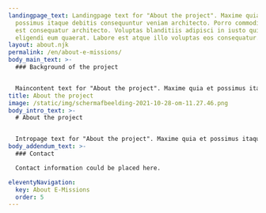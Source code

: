 ```yaml
---
landingpage_text: Landingpage text for "About the project". Maxime quia et
  possimus itaque debitis consequuntur veniam architecto. Porro commodi porro
  est consequatur architecto. Voluptas blanditiis adipisci in iusto qui. Sed
  eligendi eum quaerat. Labore est atque illo voluptas eos consequatur.
layout: about.njk
permalink: /en/about-e-missions/
body_main_text: >-
  ### Background of the project


  Maincontent text for "About the project". Maxime quia et possimus itaque debitis consequuntur veniam architecto. Porro commodi porro est consequatur architecto. Voluptas blanditiis adipisci in iusto qui. Sed eligendi eum quaerat. Labore est atque illo voluptas eos consequatur.
title: About the project
image: /static/img/schermafbeelding-2021-10-28-om-11.27.46.png
body_intro_text: >-
  # About the project


  Intropage text for "About the project". Maxime quia et possimus itaque debitis consequuntur veniam architecto. Porro commodi porro est consequatur architecto. Voluptas blanditiis adipisci in iusto qui. Sed eligendi eum quaerat. Labore est atque illo voluptas eos consequatur.
body_addendum_text: >-
  ### Contact

  Contact information could be placed here.

eleventyNavigation:
  key: About E-Missions
  order: 5
---
```

